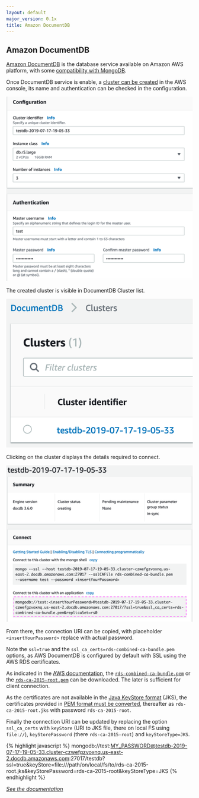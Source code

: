 ```yaml
---
layout: default
major_version: 0.1x
title: Amazon DocumentDB
---
```


## Amazon DocumentDB

[Amazon DocumentDB](https://aws.amazon.com/documentdb/) is the database service available on Amazon AWS platform, with some [compatibility with MongoDB](https://www.mongodb.com/atlas-vs-amazon-documentdb).

Once DocumentDB service is enable, a [cluster can be created](https://console.aws.amazon.com/docdb/) in the AWS console, its name and authentication can be checked in the configuration.

<img src="../images/aws-docdb1.png" alt="Amazon DocumentDB configuration" class="screenshot" />

The created cluster is visible in DocumentDB Cluster list.

<img src="../images/aws-docdb2.png" alt="Amazon DocumentDB clusters" class="screenshot" />

Clicking on the cluster displays the details required to connect.

<img src="../images/aws-docdb3.png" alt="Amazon DocumentDB Cluster details" class="screenshot" />

From there, the connection URI can be copied, with placeholder `<insertYourPassword>` replace with actual password.

Note the `ssl=true` and the `ssl_ca_certs=rds-combined-ca-bundle.pem` options, as AWS DocumentDB is configured by default with SSL using the AWS RDS certificates.

As indicated in the [AWS documentation](https://docs.aws.amazon.com/fr_fr/AmazonRDS/latest/UserGuide/UsingWithRDS.SSL.html), the [`rds-combined-ca-bundle.pem`](https://s3.amazonaws.com/rds-downloads/rds-combined-ca-bundle.pem) or the [`rds-ca-2015-root.pem`](https://s3.amazonaws.com/rds-downloads/rds-ca-2015-root.pem) can be downloaded.
The later is sufficient for client connection.

As the certificates are not available in the [Java KeyStore format](https://en.wikipedia.org/wiki/Java_KeyStore) (JKS), the certificates provided in [PEM format must be converted](https://docs.oracle.com/cd/E35976_01/server.740/es_admin/src/tadm_ssl_convert_pem_to_jks.html), thereafter as `rds-ca-2015-root.jks` with password `rds-ca-2015-root`.

Finally the connection URI can be updated by replacing the option `ssl_ca_certs` with `keyStore` (URI to JKS file, there on local FS using `file://`), `keyStorePassword` (there `rds-ca-2015-root`) and `keyStoreType=JKS`.

{% highlight javascript %}
mongodb://test:MY_PASSWORD@testdb-2019-07-17-19-05-33.cluster-czwefgzvoxnq.us-east-2.docdb.amazonaws.com:27017/testdb?ssl=true&keyStore=file:///path/on/local/fs/to/rds-ca-2015-root.jks&keyStorePassword=rds-ca-2015-root&keyStoreType=JKS
{% endhighlight %}

*[See the documentation](./connect-database.html)*